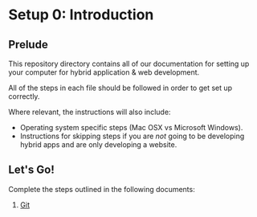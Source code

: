 # Setup 0: Introduction

## Prelude

This repository directory contains all of our documentation for setting up your computer for hybrid application & web development.

All of the steps in each file should be followed in order to get set up correctly.

Where relevant, the instructions will also include:
* Operating system specific steps (Mac OSX vs Microsoft Windows).
* Instructions for skipping steps if you are *not* going to be developing hybrid apps and are only developing a website.

## Let's Go!

Complete the steps outlined in the following documents:

1. [Git](Git.md)
